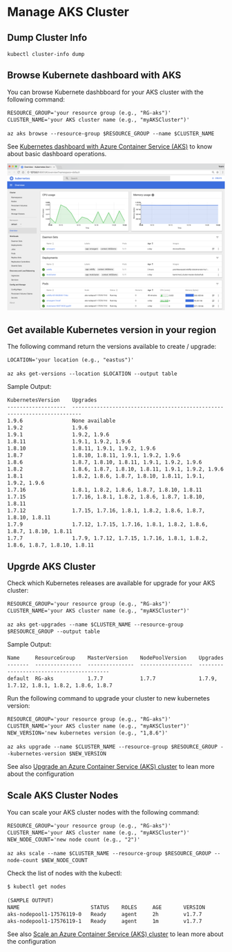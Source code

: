 #  Manage AKS Cluster

## Dump Cluster Info

```
kubectl cluster-info dump
```

## Browse Kubernete dashboard with AKS

You can browse Kubernete dashbboard for your AKS cluster with the following command:
```
RESOURCE_GROUP='your resource group (e.g., "RG-aks")'
CLUSTER_NAME='your AKS cluster name (e.g., "myAKSCluster")'

az aks browse --resource-group $RESOURCE_GROUP --name $CLUSTER_NAME
```
See [Kubernetes dashboard with Azure Container Service (AKS)](https://docs.microsoft.com/en-us/azure/aks/kubernetes-dashboard) to know about basic dashboard operations.

![](../images/azure-kubernetes-dashboard.png)

## Get available Kubernetes version in your region
The following command return the versions available to create / upgrade:
```
LOCATION='your location (e.g., "eastus")'

az aks get-versions --location $LOCATION --output table
```

Sample Output:
```
KubernetesVersion    Upgrades
-------------------  -------------------------------------------------------------------------
1.9.6                None available
1.9.2                1.9.6
1.9.1                1.9.2, 1.9.6
1.8.11               1.9.1, 1.9.2, 1.9.6
1.8.10               1.8.11, 1.9.1, 1.9.2, 1.9.6
1.8.7                1.8.10, 1.8.11, 1.9.1, 1.9.2, 1.9.6
1.8.6                1.8.7, 1.8.10, 1.8.11, 1.9.1, 1.9.2, 1.9.6
1.8.2                1.8.6, 1.8.7, 1.8.10, 1.8.11, 1.9.1, 1.9.2, 1.9.6
1.8.1                1.8.2, 1.8.6, 1.8.7, 1.8.10, 1.8.11, 1.9.1, 1.9.2, 1.9.6
1.7.16               1.8.1, 1.8.2, 1.8.6, 1.8.7, 1.8.10, 1.8.11
1.7.15               1.7.16, 1.8.1, 1.8.2, 1.8.6, 1.8.7, 1.8.10, 1.8.11
1.7.12               1.7.15, 1.7.16, 1.8.1, 1.8.2, 1.8.6, 1.8.7, 1.8.10, 1.8.11
1.7.9                1.7.12, 1.7.15, 1.7.16, 1.8.1, 1.8.2, 1.8.6, 1.8.7, 1.8.10, 1.8.11
1.7.7                1.7.9, 1.7.12, 1.7.15, 1.7.16, 1.8.1, 1.8.2, 1.8.6, 1.8.7, 1.8.10, 1.8.11
```

## Upgrde AKS Cluster

Check which Kubernetes releases are available for upgrade for your AKS cluster:
```
RESOURCE_GROUP='your resource group (e.g., "RG-aks")'
CLUSTER_NAME='your AKS cluster name (e.g., "myAKSCluster")'

az aks get-upgrades --name $CLUSTER_NAME --resource-group $RESOURCE_GROUP --output table
```
Sample Output:
```
Name     ResourceGroup    MasterVersion    NodePoolVersion    Upgrades
-------  ---------------  ---------------  -----------------  -----------------------------------------
default  RG-aks           1.7.7            1.7.7              1.7.9, 1.7.12, 1.8.1, 1.8.2, 1.8.6, 1.8.7
```

Run the following command to upgrade your cluster to new kubernetes version:

```
RESOURCE_GROUP='your resource group (e.g., "RG-aks")'
CLUSTER_NAME='your AKS cluster name (e.g., "myAKSCluster")'
NEW_VERSION='new kubernetes version (e.g., "1,8.6")'

az aks upgrade --name $CLUSTER_NAME --resource-group $RESOURCE_GROUP --kubernetes-version $NEW_VERSION
```

See also [Upgrade an Azure Container Service (AKS) cluster](https://docs.microsoft.com/en-us/azure/aks/upgrade-cluster) to lean more about the configuration


## Scale AKS Cluster Nodes

You can scale your AKS cluster nodes with the following command:
```
RESOURCE_GROUP='your resource group (e.g., "RG-aks")'
CLUSTER_NAME='your AKS cluster name (e.g., "myAKSCluster")'
NEW_NODE_COUNT='new node count (e.g., "2")'

az aks scale --name $CLUSTER_NAME --resource-group $RESOURCE_GROUP --node-count $NEW_NODE_COUNT
```

Check the list of nodes with the kubectl:
```
$ kubectl get nodes

(SAMPLE OUTPUT)
NAME                       STATUS    ROLES     AGE       VERSION
aks-nodepool1-17576119-0   Ready     agent     2h        v1.7.7
aks-nodepool1-17576119-1   Ready     agent     1m        v1.7.7
```

See also [Scale an Azure Container Service (AKS) cluster](https://docs.microsoft.com/en-us/azure/aks/scale-cluster) to lean more about the configuration

